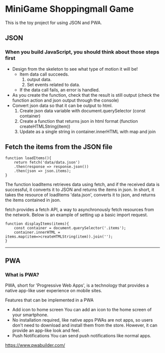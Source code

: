 # MiniGame Shoppingmall Game
This is the toy project for using JSON and PWA.
## JSON

### When you build JavaScript, you should think about those steps first

- Design from the skeleton to see what type of motion it will be! 
  - Item data call succeeds.
    1. output data.
    2. Set events related to data.
  - If the data call fails, an error is handled.
- As you create the function, check that the result is still output (check the function action and json output through the console)
- Convert json data so that it can be output to html.
  1. Create json data variable with document.querySelector (const container)
  2. Create a function that returns json in html format (function createHTMLString(item))
  3. Update as a single string in container.innerHTML with map and join
  
## Fetch the items from the JSON file
```
function loadItems(){
    return fetch('data/data.json')
    .then(response => response.json())
    .then(json => json.items);
}
```

The function loadItems retrieves data using fetch, and if the received data is successful, it converts it to JSON and returns the items in json. In short, it takes the resource of loadItems 'data.json', converts it to json, and returns the items contained in json.

fetch provides a fetch API, a way to asynchronously fetch resources from the network. Below is an example of setting up a basic import request.

```
function displayItems(items){
    const container = document.querySelector('.items');
    container.innerHTML = items.map(item=>createHTMLString(item)).join('');
}
```
<hr/>

## PWA
### What is PWA?
PWA, short for 'Progressive Web Apps', is a technology that provides a native app-like user experience on mobile sites.

Features that can be implemented in a PWA
- Add icon to home screen You can add an icon to the home screen of your smartphone.
- No installation required, like native apps PWAs are not apps, so users don't need to download and install them from the store. However, it can provide an app-like look and feel.
- Push Notifications You can send push notifications like normal apps.

https://www.pwabuilder.com/


